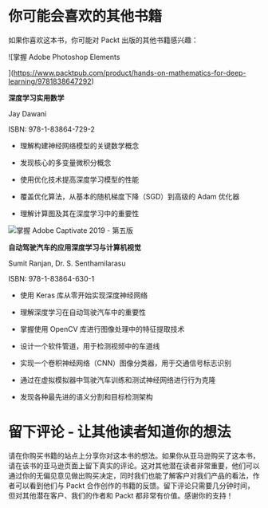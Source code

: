# 你可能会喜欢的其他书籍

如果你喜欢这本书，你可能对 Packt 出版的其他书籍感兴趣：

![掌握 Adobe Photoshop Elements

](https://www.packtpub.com/product/hands-on-mathematics-for-deep-learning/9781838647292)

**深度学习实用数学**

Jay Dawani

ISBN: 978-1-83864-729-2

+   理解构建神经网络模型的关键数学概念

+   发现核心的多变量微积分概念

+   使用优化技术提高深度学习模型的性能

+   覆盖优化算法，从基本的随机梯度下降（SGD）到高级的 Adam 优化器

+   理解计算图及其在深度学习中的重要性

![掌握 Adobe Captivate 2019 - 第五版](https://www.packtpub.com/product/applied-deep-learning-and-computer-vision-for-self-driving-cars/9781838646301)

**自动驾驶汽车的应用深度学习与计算机视觉**

Sumit Ranjan, Dr. S. Senthamilarasu

ISBN: 978-1-83864-630-1

+   使用 Keras 库从零开始实现深度神经网络

+   理解深度学习在自动驾驶汽车中的重要性

+   掌握使用 OpenCV 库进行图像处理中的特征提取技术

+   设计一个软件管道，用于检测视频中的车道线

+   实现一个卷积神经网络（CNN）图像分类器，用于交通信号标志识别

+   通过在虚拟模拟器中驾驶汽车训练和测试神经网络进行行为克隆

+   发现各种最先进的语义分割和目标检测架构

# 留下评论 - 让其他读者知道你的想法

请在你购买书籍的站点上分享你对这本书的想法。如果你从亚马逊购买了这本书，请在该书的亚马逊页面上留下真实的评论。这对其他潜在读者非常重要，他们可以通过你的无偏见意见做出购买决定，同时我们也能了解客户对我们产品的看法，作者可以看到他们与 Packt 合作创作的书籍的反馈。留下评论只需要几分钟时间，但对其他潜在客户、我们的作者和 Packt 都非常有价值。感谢你的支持！
